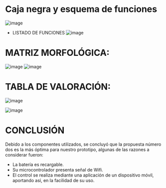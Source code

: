 # Caja negra y esquema de funciones
![image](https://github.com/JosephOviedo/Proyecto_de_Funbio/assets/143462016/d16a8361-8fdc-4151-935a-ec40f63fedb0)

- LISTADO DE FUNCIONES
![image](https://github.com/JosephOviedo/Proyecto_de_Funbio/assets/143360320/80d9a237-0fec-4645-82f4-56c866044905)


# MATRIZ MORFOLÓGICA:
![image](https://github.com/JosephOviedo/Proyecto_de_Funbio/assets/143462016/bb31a24c-5888-4427-8fa1-ac726f9fc826)
![image](https://github.com/JosephOviedo/Proyecto_de_Funbio/assets/143462016/d0688801-5105-462c-a04d-ae2b16df8094)

# TABLA DE VALORACIÓN:
![image](https://github.com/JosephOviedo/Proyecto_de_Funbio/assets/143462016/36b27d24-6f83-4c8f-9d87-194326c8b4b8)

![image](https://github.com/JosephOviedo/Proyecto_de_Funbio/assets/143462016/235b9a82-f550-41fc-b1fb-dd1121fda96a)



# CONCLUSIÓN

Debido a los componentes utilizados, se concluyó que la propuesta número dos es la más óptima para nuestro prototipo, algunas de las razones a considerar fueron:
- La batería es recargable.
- Su microcontrolador presenta señal de Wifi.
- El control se realiza mediante una aplicación de un dispositivo móvil, aportando así, en la facilidad de su uso.

